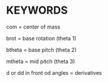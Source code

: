 # KEYWORDS

com = center of mass

brot = base rotation (theta 1)

btheta = base pitch (theta 2)

mtheta = mid pitch (theta 3)

d or dd in front od angles = derivatives

